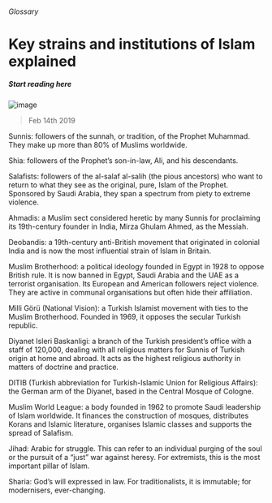 ###### Glossary
# Key strains and institutions of Islam explained 
##### Start reading here 
![image](images/20190216_srp516.jpg) 
> Feb 14th 2019 
 
Sunnis: followers of the sunnah, or tradition, of the Prophet Muhammad. They make up more than 80% of Muslims worldwide. 
Shia: followers of the Prophet’s son-in-law, Ali, and his descendants. 
Salafists: followers of the al-salaf al-salih (the pious ancestors) who want to return to what they see as the original, pure, Islam of the Prophet. Sponsored by Saudi Arabia, they span a spectrum from piety to extreme violence. 
Ahmadis: a Muslim sect considered heretic by many Sunnis for proclaiming its 19th-century founder in India, Mirza Ghulam Ahmed, as the Messiah. 
Deobandis: a 19th-century anti-British movement that originated in colonial India and is now the most influential strain of Islam in Britain. 
Muslim Brotherhood: a political ideology founded in Egypt in 1928 to oppose British rule. It is now banned in Egypt, Saudi Arabia and the UAE as a terrorist organisation. Its European and American followers reject violence. They are active in communal organisations but often hide their affiliation. 
Milli Görü (National Vision): a Turkish Islamist movement with ties to the Muslim Brotherhood. Founded in 1969, it opposes the secular Turkish republic. 
Diyanet Isleri Baskanligi: a branch of the Turkish president’s office with a staff of 120,000, dealing with all religious matters for Sunnis of Turkish origin at home and abroad. It acts as the highest religious authority in matters of doctrine and practice. 
DITIB (Turkish abbreviation for Turkish-Islamic Union for Religious Affairs): the German arm of the Diyanet, based in the Central Mosque of Cologne. 
Muslim World League: a body founded in 1962 to promote Saudi leadership of Islam worldwide. It finances the construction of mosques, distributes Korans and Islamic literature, organises Islamic classes and supports the spread of Salafism. 
Jihad: Arabic for struggle. This can refer to an individual purging of the soul or the pursuit of a “just” war against heresy. For extremists, this is the most important pillar of Islam. 
Sharia: God’s will expressed in law. For traditionalists, it is immutable; for modernisers, ever-changing. 
